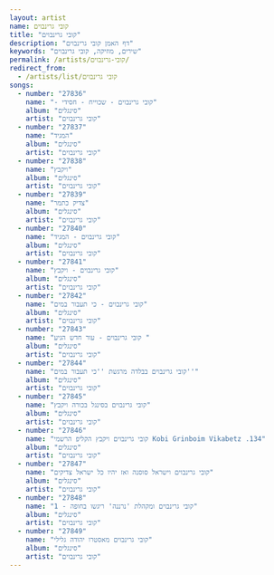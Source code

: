 ```yaml
---
layout: artist
name: קובי גרינבוים
title: "קובי גרינבוים"
description: "דף האמן קובי גרינבוים"
keywords: "שירים, מוזיקה, קובי גרינבוים"
permalink: /artists/קובי-גרינבוים/
redirect_from:
  - /artists/list/קובי גרינבוים
songs:
  - number: "27836"
    name: "- קובי גרינבוים - שכוייח - חסידי"
    album: "סינגלים"
    artist: "קובי גרינבוים"
  - number: "27837"
    name: "המגיד"
    album: "סינגלים"
    artist: "קובי גרינבוים"
  - number: "27838"
    name: "ויקבץ"
    album: "סינגלים"
    artist: "קובי גרינבוים"
  - number: "27839"
    name: "צדיק כתמר"
    album: "סינגלים"
    artist: "קובי גרינבוים"
  - number: "27840"
    name: "קובי גרינבוים - המגיד"
    album: "סינגלים"
    artist: "קובי גרינבוים"
  - number: "27841"
    name: "קובי גרינבוים - ויקבץ"
    album: "סינגלים"
    artist: "קובי גרינבוים"
  - number: "27842"
    name: "קובי גרינבוים - כי תעבור במים"
    album: "סינגלים"
    artist: "קובי גרינבוים"
  - number: "27843"
    name: "קובי גרינבוים - עור חדש הגיע "
    album: "סינגלים"
    artist: "קובי גרינבוים"
  - number: "27844"
    name: "קובי גרינבוים בבלדה מרגשת ''כי תעבור במים''"
    album: "סינגלים"
    artist: "קובי גרינבוים"
  - number: "27845"
    name: "קובי גרינבוים בסינגל בכורה ויקבץ"
    album: "סינגלים"
    artist: "קובי גרינבוים"
  - number: "27846"
    name: "קובי גרינבוים ויקבץ הקליפ הרשמי Kobi Grinboim Vikabetz .134"
    album: "סינגלים"
    artist: "קובי גרינבוים"
  - number: "27847"
    name: "קובי גרינבוים וישראל סוסנה ואז יהיו כל ישראל צדיקים"
    album: "סינגלים"
    artist: "קובי גרינבוים"
  - number: "27848"
    name: "קובי גרינבוים ומקהלת 'נרננה' ריגשו בחופה - 1"
    album: "סינגלים"
    artist: "קובי גרינבוים"
  - number: "27849"
    name: "קובי גרינבוים מאסטרו יהודה גלילי"
    album: "סינגלים"
    artist: "קובי גרינבוים"
---
```

